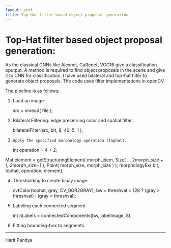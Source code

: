 ```yaml
---
layout: post
title: Top-Hat filter based object proposal generation
---
```


Top-Hat filter based object proposal generation:
============
As the classical CNNs like Alexnet, Caffenet, VGG16 give a classification oputput. A method is required to find object proposals in the scene and give it to CNN for classification. I have used bilateral  and top-hat filter to generate object proposals. The code uses filter implementations in openCV.

The pipeline is as follows:
1. Load an image

    src = imread( file );
2. Bilateral Filtering: edge preserving color and spatial filter.

    bilateralFilter(src, blt, 8, 40, 5, 1 );

3.     Apply the specified morphology operation (tophat).

    int operation = 4 + 2;

  Mat element = getStructuringElement( morph_elem, Size( ...   2*morph_size + 1, 2*morph_size+1 ), Point( morph_size, morph_size ) );
  morphologyEx( blt, tophat, operation, element);

4. Thresholding to create binay image.

    cvtColor(tophat, gray, CV_BGR2GRAY);
    bw = threshval < 128 ? (gray > threshval) : (gray < threshval);

5. Labeling each connected segment.

    int nLabels = connectedComponents(bw, labelImage, 8);
    
6. Fitting bounding-box to segments.    
  
----------------
Harit Pandya
